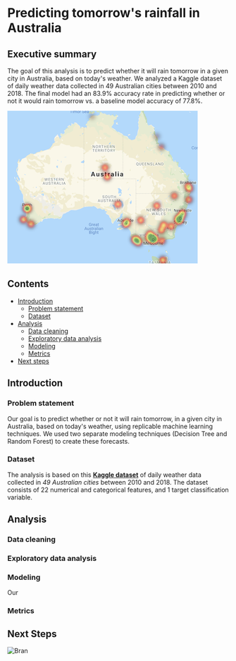 # Predicting tomorrow's rainfall in Australia

## Executive summary

The goal of this analysis is to predict whether it will rain tomorrow in a given city in Australia, based on today's weather. We analyzed a Kaggle dataset of daily weather data collected in 49 Australian cities between 2010 and 2018. The final model had an 83.9% accuracy rate in predicting whether or not it would rain tomorrow vs. a baseline model accuracy of 77.8%.

![Rainfall in Australia Map](rainfall_map.png)

## Contents

- [Introduction](#Introduction)
    - [Problem statement](#Problem-statement)
    - [Dataset](#Dataset)
- [Analysis](#Analysis)
    - [Data cleaning](#Data-cleaning)
    - [Exploratory data analysis](#Exploratory-data-analysis)
    - [Modeling](#Modeling)
    - [Metrics](#Metrics)
- [Next steps](#Next-steps)


## Introduction

### Problem statement

Our goal is to predict whether or not it will rain tomorrow, in a given city in Australia, based on today's weather, using replicable machine learning techniques. We used two separate modeling techniques (Decision Tree and Random Forest) to create these forecasts.

### Dataset

The analysis is based on this **[Kaggle dataset](https://www.kaggle.com/jsphyg/weather-dataset-rattle-package)** of daily weather data collected in *49 Australian cities* between 2010 and 2018. The dataset consists of 22 numerical and categorical features, and 1 target classification variable.

## Analysis

### Data cleaning

### Exploratory data analysis

### Modeling

Our 

### Metrics


## Next Steps

![Bran](https://i.imgur.com/3fkDIms.jpg)
